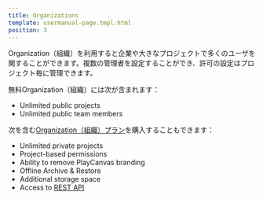 ```yaml
---
title: Organizations
template: usermanual-page.tmpl.html
position: 3
---
```


Organization（組織）を利用すると企業や大きなプロジェクトで多くのユーザを関することができます。複数の管理者を設定することができ、許可の設定はプロジェクト毎に管理できます。

無料Organization（組織）には次が含まれます：

- Unlimited public projects
- Unlimited public team members

次を含む[Organization（組織）プラン][1]を購入することもできます：

- Unlimited private projects
- Project-based permissions
- Ability to remove PlayCanvas branding
- Offline Archive & Restore
- Additional storage space
- Access to [REST API][2]

[1]: https://playcanvas.com/plans
[2]: /user-manual/api


